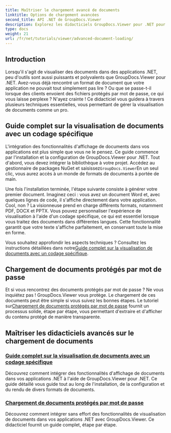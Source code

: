 ```yaml
---
title: Maîtriser le chargement avancé de documents
linktitle: Options de chargement avancées
second_title: API .NET de GroupDocs.Viewer
description: Explorez les didacticiels GroupDocs.Viewer pour .NET pour intégrer sans effort des fonctionnalités avancées de visualisation de documents dans vos applications.
type: docs
weight: 21
url: /fr/net/tutorials/viewer/advanced-document-loading/
---
```

## Introduction

Lorsqu'il s'agit de visualiser des documents dans des applications .NET, peu d'outils sont aussi puissants et polyvalents que GroupDocs.Viewer pour .NET. Avez-vous déjà rencontré un format de document que votre application ne pouvait tout simplement pas lire ? Ou que se passe-t-il lorsque des clients envoient des fichiers protégés par mot de passe, ce qui vous laisse perplexe ? N'ayez crainte ! Ce didacticiel vous guidera à travers plusieurs techniques essentielles, vous permettant de gérer la visualisation de documents comme un pro.

## Guide complet sur la visualisation de documents avec un codage spécifique

L'intégration des fonctionnalités d'affichage de documents dans vos applications est plus simple que vous ne le pensez. Ce guide commence par l'installation et la configuration de GroupDocs.Viewer pour .NET. Tout d'abord, vous devez intégrer la bibliothèque à votre projet. Accédez au gestionnaire de packages NuGet et saisissez`GroupDocs.Viewer`En un seul clic, vous aurez accès à un monde de formats de documents à portée de main.

Une fois l'installation terminée, l'étape suivante consiste à générer votre premier document. Imaginez ceci : vous avez un document Word et, avec quelques lignes de code, il s'affiche directement dans votre application. Cool, non ? La visionneuse prend en charge différents formats, notamment PDF, DOCX et PPTX. Vous pouvez personnaliser l'expérience de visualisation à l'aide d'un codage spécifique, ce qui est essentiel lorsque vous traitez des documents dans différentes langues. Cette fonctionnalité garantit que votre texte s'affiche parfaitement, en conservant toute la mise en forme.

 Vous souhaitez approfondir les aspects techniques ? Consultez les instructions détaillées dans notre[Guide complet sur la visualisation de documents avec un codage spécifique](./document-viewing-with-specific-encoding/).

## Chargement de documents protégés par mot de passe

Et si vous rencontrez des documents protégés par mot de passe ? Ne vous inquiétez pas ! GroupDocs.Viewer vous protège. Le chargement de ces documents peut être simple si vous suivez les bonnes étapes. Le tutoriel sur[Chargement de documents protégés par mot de passe](./loading-password-protected-document/) fournit un processus solide, étape par étape, vous permettant d'extraire et d'afficher du contenu protégé de manière transparente.

## Maîtriser les didacticiels avancés sur le chargement de documents
### [Guide complet sur la visualisation de documents avec un codage spécifique](./document-viewing-with-specific-encoding/)
Découvrez comment intégrer des fonctionnalités d'affichage de documents dans vos applications .NET à l'aide de GroupDocs.Viewer pour .NET. Ce guide détaillé vous guide tout au long de l'installation, de la configuration et du rendu de divers formats de documents.
### [Chargement de documents protégés par mot de passe](./loading-password-protected-document/)
Découvrez comment intégrer sans effort des fonctionnalités de visualisation de documents dans vos applications .NET avec GroupDocs.Viewer. Ce didacticiel fournit un guide complet, étape par étape.